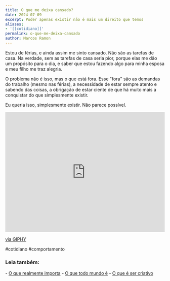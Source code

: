 ```yaml
---
title: O que me deixa cansado?
date: 2024-07-09
excerpt: Poder apenas existir não é mais um direito que temos
aliases:
- '[[cotidiano]]'
permalink: o-que-me-deixa-cansado
author: Marcos Ramon
---
```

Estou de férias, e ainda assim me sinto cansado. Não são as tarefas de casa. Na verdade, sem as tarefas de casa seria pior, porque elas me dão um propósito para o dia, e saber que estou fazendo algo para minha esposa e meu filho me traz alegria.

O problema não é isso, mas o que está fora. Esse "fora" são as demandas do trabalho (mesmo nas férias), a necessidade de estar sempre atento e sabendo das coisas, a obrigação de estar ciente de que há muito mais a conquistar do que simplesmente existir.

Eu queria isso, simplesmente existir. Não parece possível.

<div style="width:100%;height:0;padding-bottom:75%;position:relative;"><iframe src="https://giphy.com/embed/cuPm4p4pClZVC" width="100%" height="100%" style="position:absolute" frameBorder="0" class="giphy-embed" allowFullScreen></iframe></div><p><a href="https://giphy.com/gifs/cuPm4p4pClZVC">via GIPHY</a></p>
#cotidiano #comportamento 

<h3>Leia também:</h3>
- <a href="/o-que-realmente-importa">O que realmente importa</a>
- <a href="/o-que-todo-mundo-e">O que todo mundo é</a>
- <a href="/o-que-e-ser-criativo">O que é ser criativo</a>
